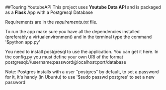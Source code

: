 ##Touring YoutubeAPI
This project uses **Youtube Data API** and is packaged as a **Flask** App with a Postgresql Database

Requirements are in the *requirements.txt* file.

To run the app make sure you have all the dependencies installed (preferably a virtualenvironment) and in the terminal type the command '$python app.py' 

You need to install postgresql to use the application. You can get it here. In the config.py you must define your own URI of the format postgresql://username:password@localhost:port/database

Note: Postgres installs with a user "postgres" by default, to set a password for it, it's handy (in Ubuntu) to use '$sudo passwd postgres' to set a new password